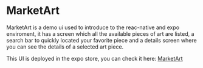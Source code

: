 # MarketArt

MarketArt is a demo ui used to introduce to the reac-native and expo enviroment, it has a screen which all the available pieces of art are listed,
a search bar to quickly located your favorite piece and a details screen where you can see the details of a selected art piece. 

This UI is deployed in the expo store, you can check it here: [MarketArt](https://expo.dev/@cristopxer/marketart)
